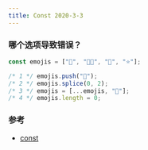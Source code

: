 ```yaml
---
title: Const 2020-3-3
---
```


### 哪个选项导致错误？

```js
const emojis = ["🎄", "🎅🏼", "🎁", "⭐"];

/* 1 */ emojis.push("🦌");
/* 2 */ emojis.splice(0, 2);
/* 3 */ emojis = [...emojis, "🥂"];
/* 4 */ emojis.length = 0;
```

### 参考

- [const](https://developer.mozilla.org/zh-CN/docs/Web/JavaScript/Reference/Statements/const)
